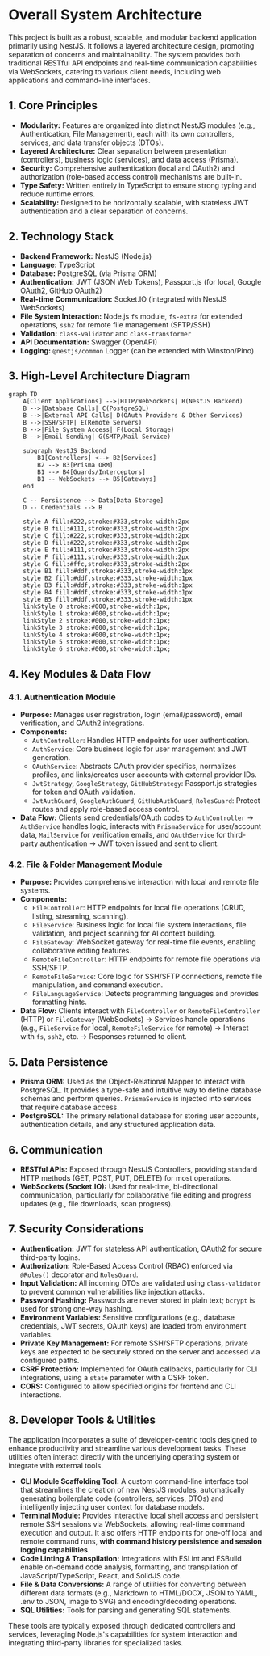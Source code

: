 # Overall System Architecture

This project is built as a robust, scalable, and modular backend application primarily using NestJS. It follows a layered architecture design, promoting separation of concerns and maintainability. The system provides both traditional RESTful API endpoints and real-time communication capabilities via WebSockets, catering to various client needs, including web applications and command-line interfaces.

## 1. Core Principles

- **Modularity:** Features are organized into distinct NestJS modules (e.g., Authentication, File Management), each with its own controllers, services, and data transfer objects (DTOs).
- **Layered Architecture:** Clear separation between presentation (controllers), business logic (services), and data access (Prisma).
- **Security:** Comprehensive authentication (local and OAuth2) and authorization (role-based access control) mechanisms are built-in.
- **Type Safety:** Written entirely in TypeScript to ensure strong typing and reduce runtime errors.
- **Scalability:** Designed to be horizontally scalable, with stateless JWT authentication and a clear separation of concerns.

## 2. Technology Stack

- **Backend Framework:** NestJS (Node.js)
- **Language:** TypeScript
- **Database:** PostgreSQL (via Prisma ORM)
- **Authentication:** JWT (JSON Web Tokens), Passport.js (for local, Google OAuth2, GitHub OAuth2)
- **Real-time Communication:** Socket.IO (integrated with NestJS WebSockets)
- **File System Interaction:** Node.js `fs` module, `fs-extra` for extended operations, `ssh2` for remote file management (SFTP/SSH)
- **Validation:** `class-validator` and `class-transformer`
- **API Documentation:** Swagger (OpenAPI)
- **Logging:** `@nestjs/common` Logger (can be extended with Winston/Pino)

## 3. High-Level Architecture Diagram

```mermaid
graph TD
    A[Client Applications] -->|HTTP/WebSockets| B(NestJS Backend)
    B -->|Database Calls| C(PostgreSQL)
    B -->|External API Calls| D(OAuth Providers & Other Services)
    B -->|SSH/SFTP| E(Remote Servers)
    B -->|File System Access| F(Local Storage)
    B -->|Email Sending| G(SMTP/Mail Service)

    subgraph NestJS Backend
        B1[Controllers] <--> B2[Services]
        B2 --> B3[Prisma ORM]
        B1 --> B4[Guards/Interceptors]
        B1 -- WebSockets --> B5[Gateways]
    end

    C -- Persistence --> Data[Data Storage]
    D -- Credentials --> B

    style A fill:#222,stroke:#333,stroke-width:2px
    style B fill:#111,stroke:#333,stroke-width:2px
    style C fill:#222,stroke:#333,stroke-width:2px
    style D fill:#222,stroke:#333,stroke-width:2px
    style E fill:#111,stroke:#333,stroke-width:2px
    style F fill:#111,stroke:#333,stroke-width:2px
    style G fill:#ffc,stroke:#333,stroke-width:2px
    style B1 fill:#ddf,stroke:#333,stroke-width:1px
    style B2 fill:#ddf,stroke:#333,stroke-width:1px
    style B3 fill:#ddf,stroke:#333,stroke-width:1px
    style B4 fill:#ddf,stroke:#333,stroke-width:1px
    style B5 fill:#ddf,stroke:#333,stroke-width:1px
    linkStyle 0 stroke:#000,stroke-width:1px;
    linkStyle 1 stroke:#000,stroke-width:1px;
    linkStyle 2 stroke:#000,stroke-width:1px;
    linkStyle 3 stroke:#000,stroke-width:1px;
    linkStyle 4 stroke:#000,stroke-width:1px;
    linkStyle 5 stroke:#000,stroke-width:1px;
    linkStyle 6 stroke:#000,stroke-width:1px;
```

## 4. Key Modules & Data Flow

### 4.1. Authentication Module

- **Purpose:** Manages user registration, login (email/password), email verification, and OAuth2 integrations.
- **Components:**
  - `AuthController`: Handles HTTP endpoints for user authentication.
  - `AuthService`: Core business logic for user management and JWT generation.
  - `OAuthService`: Abstracts OAuth provider specifics, normalizes profiles, and links/creates user accounts with external provider IDs.
  - `JwtStrategy`, `GoogleStrategy`, `GitHubStrategy`: Passport.js strategies for token and OAuth validation.
  - `JwtAuthGuard`, `GoogleAuthGuard`, `GitHubAuthGuard`, `RolesGuard`: Protect routes and apply role-based access control.
- **Data Flow:** Clients send credentials/OAuth codes to `AuthController` -> `AuthService` handles logic, interacts with `PrismaService` for user/account data, `MailService` for verification emails, and `OAuthService` for third-party authentication -> JWT token issued and sent to client.

### 4.2. File & Folder Management Module

- **Purpose:** Provides comprehensive interaction with local and remote file systems.
- **Components:**
  - `FileController`: HTTP endpoints for local file operations (CRUD, listing, streaming, scanning).
  - `FileService`: Business logic for local file system interactions, file validation, and project scanning for AI context building.
  - `FileGateway`: WebSocket gateway for real-time file events, enabling collaborative editing features.
  - `RemoteFileController`: HTTP endpoints for remote file operations via SSH/SFTP.
  - `RemoteFileService`: Core logic for SSH/SFTP connections, remote file manipulation, and command execution.
  - `FileLanguageService`: Detects programming languages and provides formatting hints.
- **Data Flow:** Clients interact with `FileController` or `RemoteFileController` (HTTP) or `FileGateway` (WebSockets) -> Services handle operations (e.g., `FileService` for local, `RemoteFileService` for remote) -> Interact with `fs`, `ssh2`, etc. -> Responses returned to client.

## 5. Data Persistence

- **Prisma ORM:** Used as the Object-Relational Mapper to interact with PostgreSQL. It provides a type-safe and intuitive way to define database schemas and perform queries. `PrismaService` is injected into services that require database access.
- **PostgreSQL:** The primary relational database for storing user accounts, authentication details, and any structured application data.

## 6. Communication

- **RESTful APIs:** Exposed through NestJS Controllers, providing standard HTTP methods (GET, POST, PUT, DELETE) for most operations.
- **WebSockets (Socket.IO):** Used for real-time, bi-directional communication, particularly for collaborative file editing and progress updates (e.g., file downloads, scan progress).

## 7. Security Considerations

- **Authentication:** JWT for stateless API authentication, OAuth2 for secure third-party logins.
- **Authorization:** Role-Based Access Control (RBAC) enforced via `@Roles()` decorator and `RolesGuard`.
- **Input Validation:** All incoming DTOs are validated using `class-validator` to prevent common vulnerabilities like injection attacks.
- **Password Hashing:** Passwords are never stored in plain text; `bcrypt` is used for strong one-way hashing.
- **Environment Variables:** Sensitive configurations (e.g., database credentials, JWT secrets, OAuth keys) are loaded from environment variables.
- **Private Key Management:** For remote SSH/SFTP operations, private keys are expected to be securely stored on the server and accessed via configured paths.
- **CSRF Protection:** Implemented for OAuth callbacks, particularly for CLI integrations, using a `state` parameter with a CSRF token.
- **CORS:** Configured to allow specified origins for frontend and CLI interactions.

## 8. Developer Tools & Utilities

The application incorporates a suite of developer-centric tools designed to enhance productivity and streamline various development tasks. These utilities often interact directly with the underlying operating system or integrate with external tools.

- **CLI Module Scaffolding Tool:** A custom command-line interface tool that streamlines the creation of new NestJS modules, automatically generating boilerplate code (controllers, services, DTOs) and intelligently injecting user context for database models.
- **Terminal Module:** Provides interactive local shell access and persistent remote SSH sessions via WebSockets, allowing real-time command execution and output. It also offers HTTP endpoints for one-off local and remote command runs, **with command history persistence and session logging capabilities**.
- **Code Linting & Transpilation:** Integrations with ESLint and ESBuild enable on-demand code analysis, formatting, and transpilation of JavaScript/TypeScript, React, and SolidJS code.
- **File & Data Conversions:** A range of utilities for converting between different data formats (e.g., Markdown to HTML/DOCX, JSON to YAML, .env to JSON, image to SVG) and encoding/decoding operations.
- **SQL Utilities:** Tools for parsing and generating SQL statements.

These tools are typically exposed through dedicated controllers and services, leveraging Node.js's capabilities for system interaction and integrating third-party libraries for specialized tasks.
